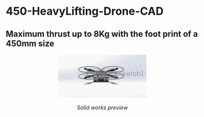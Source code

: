 # 450-HeavyLifting-Drone-CAD

## Maximum thrust up to 8Kg with the foot print of a 450mm size

<p align="center">
  <img  src="https://github.com/Archfx/450-HeavyLifting-Drone-CAD/blob/master/drone.gif">
<p align="center">
<em>Solid works preview</em>
